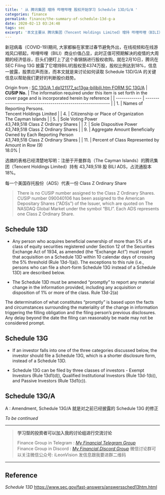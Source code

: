 ```yaml
---
title: ' 从 腾讯集团 增持 哔哩哔哩 股权开始学习 Schedule 13D/G/A '
categories: finance
permalink: finance/the-summary-of-schedule-13d-g-a
date: 2020-02-13 03:24:48
tags: sec
excerpt: '本文主要从 腾讯集团（Tencent Holdings Limited）增持 哔哩哔哩（BILI）股权去学习 Schedule 13D/G/A '
---
```




新冠病毒（COVID-19)期间, 大家都躲在家里过春节避免外出，在线视频和在线游戏风口顿起，哔哩哔哩（BILI）商业价值凸显，此时正值可预期解决的疫情的大周期的经济低谷，巨头们便盯上了这个香锅锅进行股权收购。就在2月10日，腾讯在 SEC Filing 13G 披露了它增持BILI的股权至4374万股，股权比例达到18%，信息一披露，股票应声而涨，而本文就是来讨论如何读取 Schedule 13D/G/A 的关键信息以帮助我们更好的判断股价趋势。

Origin from : [SC 13G/A 1 dp121177_sc13ga-bilibili.htm FORM SC 13G/A](https://www.sec.gov/Archives/edgar/data/1293451/000095010320002549/dp121177_sc13ga-bilibili.htm)
| **CUSIP No.** | The information required under this item is set forth in the cover page and is incorporated herein by reference |
| ------------- | ------------------------------------------------------------ |
| 1.            | Names of Reporting Persons. <br />Tencent Holdings Limited   |
| 4.            | Citizenship or Place of Organization <br />The Cayman Islands |
| 5.            | Sole Voting Power <br />43,749,518 Class Z Ordinary Shares   |
| 7.            | Sole Dispositive Power <br />43,749,518 Class Z Ordinary Shares |
| 9.            | Aggregate Amount Beneficially Owned by Each Reporting Person<br />43,749,518 Class Z Ordinary Shares |
| 11.           | Percent of Class Represented by Amount in Row (9) <br />18.0% |

选摘的表格已经清楚地写明：注册于开曼群岛（The Cayman Islands）的腾讯集团（Tencent Holdings Limited）持有 43,749,518 股 BILI ADS，占流通股本18%。

每一个美国存托股份（ADS）代表一份 Class Z Ordinary Share

> There is no CUSIP number assigned to the Class Z Ordinary Shares. CUSIP number 090040106 has been assigned to the American Depositary Shares (“ADSs”) of the Issuer, which are quoted on The NASDAQ Global Market under the symbol “BILI”. Each ADS represents one Class Z Ordinary Share.



## Schedule 13D

* Any person who acquires beneficial ownership of more than 5% of a class of equity securities registered under Section 12 of the Securities Exchange Act of 1934, as amended (the “Exchange Act”) must report that acquisition on a Schedule 13D within 10 calendar days of crossing the 5% threshold (Rule 13d-1(a)). The exceptions to this rule (i.e., persons who can file a short-form Schedule 13G instead of a Schedule 13D) are described below. 

* The Schedule 13D must be amended “promptly” to report any material change in the information provided, including any acquisition or disposition of 1% or more of the class. Rule 13d-2(a)

The determination of what constitutes “promptly” is based upon the facts and circumstances surrounding the materiality of the change in information triggering the filling obligation and the filing person’s previous disclosures. Any delay beyond the date the filing can reasonably be made may not be considered prompt.



## Schedule 13G

* If an investor falls into one of the three categories discussed below, the investor should file a Schedule 13G, which is a shorter disclosure form, instead of a Schedule 13D.

* Schedule 13G can be filed by three classes of investors - Exempt Investors (Rule 13d1(d)), Qualified Institutional Investors (Rule 13d-1(b)), and Passive Investors (Rule 13d1(c)). 



## Schedule 13G/A

A : Amendment, Schedule 13G/A 就是对之前已经披露的 Schedule 13G 的修正



_To be continued_



------

> **学习型的投资者可以加入我的讨论组进行交流讨论**     
>
> Finance Group in Telegram : [_My Financial Telegram Group_](https://t.me/joinchat/JAgU_xVgurGtCieh5GQ56g)   
> Finance Group in Discord : [_My Financial Discord Group_](https://discord.gg/NgWdjb)
> 微信讨论群可以关注微信公众号:  iLeonVision 发信息跟我要进群二维码

------



## Reference

_Schedule 13D_
https://www.sec.gov/fast-answers/answerssched13htm.html